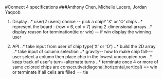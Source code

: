 #Connect 4 specifications
###Anthony Chen, Michelle Lucero, Jordan Yaqoob


1. Display
..* user(2 users) choice -- pick a chip? 'X' or 'O' chips
..* represent the board--(row = 6, col = 7) using 2-dimensional arrays
..* display reason for termination(tie or win) -- if win display the winning user



2. API
..* take input from user of chip type('X' or 'O')
..* build the 2D array
..* take input of column selection
..* gravity-- how to make chip fall---user select a column then place chip in the lowest unoccupied row
..* keep track of user's turn--alternate turns
..* terminate once 4 or more of same colored chips are consecutive(diagonal,horizontal,vertical) == win
or terminate if all cells are filled == tie
